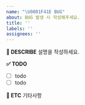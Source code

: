```yaml
---
name: "\U0001F41E BUG"
about: BUG 발생 시 작성해주세요.
title: ''
labels: ''
assignees: ''
---
```


**📝 DESCRIBE**
설명을 작성하세요.

**✅ TODO**

- [ ] todo
- [ ] todo

**💬 ETC**
기타사항
